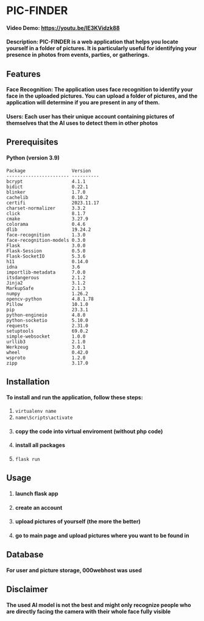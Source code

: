 # PIC-FINDER
#### Video Demo:  <https://youtu.be/IE3KVidzk88>
#### Description: PIC-FINDER is a web application that helps you locate yourself in a folder of pictures. It is particularly useful for identifying your presence in photos from events, parties, or gatherings.

## Features
#### **Face Recognition**: The application uses face recognition to identify your face in the uploaded pictures. You can upload a folder of pictures, and the application will determine if you are present in any of them.
#### **Users**: Each user has their unique account containing pictures of themselves that the AI uses to detect them in other photos

## Prerequisites

#### **Python (version 3.9)**
```
Package                 Version
----------------------- ----------
bcrypt                  4.1.1
bidict                  0.22.1
blinker                 1.7.0
cachelib                0.10.2
certifi                 2023.11.17
charset-normalizer      3.3.2
click                   8.1.7
cmake                   3.27.9
colorama                0.4.6
dlib                    19.24.2
face-recognition        1.3.0
face-recognition-models 0.3.0
Flask                   3.0.0
Flask-Session           0.5.0
Flask-SocketIO          5.3.6
h11                     0.14.0
idna                    3.6
importlib-metadata      7.0.0
itsdangerous            2.1.2
Jinja2                  3.1.2
MarkupSafe              2.1.3
numpy                   1.26.2
opencv-python           4.8.1.78
Pillow                  10.1.0
pip                     23.3.1
python-engineio         4.8.0
python-socketio         5.10.0
requests                2.31.0
setuptools              69.0.2
simple-websocket        1.0.0
urllib3                 2.1.0
Werkzeug                3.0.1
wheel                   0.42.0
wsproto                 1.2.0
zipp                    3.17.0
```

## Installation
#### To install and run the application, follow these steps:
1. ```virtualenv name```
2. ```name\Scripts\activate```
3. #### copy the code into virtual enviroment (without php code)
4. #### install all packages
5. ```flask run```

## Usage
1. #### launch flask app
2. #### create an account
3. #### upload pictures of yourself (the more the better)
4. #### go to main page and upload pictures where you want to be found in


## Database
#### For user and picture storage, 000webhost was used

## Disclaimer
#### The used AI model is not the best and might only recognize people who are directly facing the camera with their whole face fully visible



 
